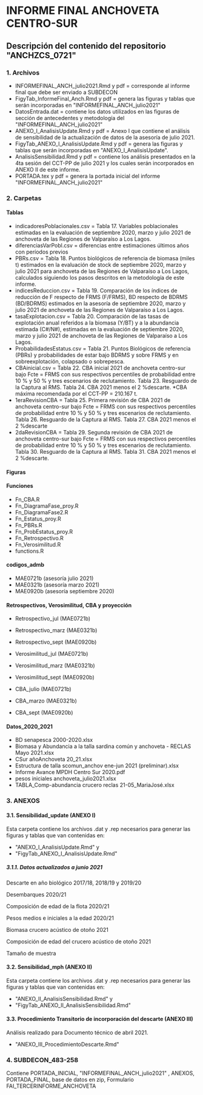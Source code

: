 
# INFORME FINAL ANCHOVETA CENTRO-SUR 

## Descripción del contenido del repositorio "ANCHZCS_0721"

### 1. Archivos

+ INFORMEFINAL_ANCH_julio2021.Rmd y pdf = corresponde al informe final que debe ser enviado a SUBDECON
+ FigyTab_InformeFinal_Anch.Rmd y pdf = genera las figuras y tablas que serán incorporadas en "INFORMEFINAL_ANCH_julio2021"
+ DatosEntrada.dat = contiene los datos utilizados en las figuras de sección de antecedentes y metodología del "INFORMEFINAL_ANCH_julio2021"
+ ANEXO_I_AnalisisUpdate.Rmd y pdf = Anexo I que contiene el análisis de sensibilidad de la actualización de datos de la asesoría de julio 2021.
+ FigyTab_ANEXO_I_AnalisisUpdate.Rmd y pdf = genera las figuras y tablas que serán incorporadas en "ANEXO_I_AnalisisUpdate".
+ AnalisisSensibilidad.Rmd y pdf = contiene los análisis presentados en la 4ta sesión del CCT-PP de julio 2021 y los cuales serán incorporados en ANEXO II de este informe.
+ PORTADA.tex y pdf = genera la portada inicial del informe "INFORMEFINAL_ANCH_julio2021"

### 2. Carpetas

#### Tablas

+ indicadoresPoblacionales.csv = Tabla 17. Variables poblacionales estimadas en la evaluación de septiembre 2020, marzo y julio 2021 de anchoveta de las Regiones de Valparaíso a Los Lagos.
+ diferenciasVarPobl.csv = diferencias entre estimaciones últimos años con períodos previos
+ PBRs.csv = Tabla 18. Puntos biológicos de referencia de biomasa (miles t) estimados en la evaluación de stock de septiembre 2020, marzo y julio 2021 para anchoveta de las Regiones de Valparaíso a Los Lagos, calculados siguiendo los pasos descritos en la metodología de este informe.
+ indicesReduccion.csv = Tabla 19. Comparación de los índices de reducción de F respecto de FRMS (F/FRMS), BD respecto de BDRMS (BD/BDRMS) estimados en la asesoría de septiembre 2020, marzo y julio 2021 de anchoveta de las Regiones de Valparaíso a Los Lagos.
+ tasaExplotacion.csv = Tabla 20. Comparación de las tasas de explotación anual referidos a la biomasa (Y/BT) y a la abundancia estimada (C#/N#), estimadas en la evaluación de septiembre 2020, marzo y julio 2021 de anchoveta de las Regiones de Valparaíso a Los Lagos.
+ ProbabilidadesEstatus.csv = Tabla 21. Puntos Biológicos de referencia (PBRs) y probabilidades de estar bajo BDRMS y sobre FRMS y en sobreexplotación, colapsado o sobrepesca.
+ CBAinicial.csv = Tabla 22. CBA inicial 2021 de anchoveta centro-sur bajo Fcte = FRMS con sus respectivos percentiles de probabilidad entre 10 % y 50 % y tres escenarios de reclutamiento. Tabla 23. Resguardo de la Captura al RMS. Tabla 24. CBA 2021 menos el 2 %descarte. *CBA máxima recomendada por el CCT-PP = 210.167 t.
+ 1eraRevisionCBA = Tabla 25. Primera revisión de CBA 2021 de anchoveta centro-sur bajo Fcte = FRMS con sus respectivos percentiles de probabilidad entre 10 % y 50 % y tres escenarios de reclutamiento. Tabla 26. Resguardo de la Captura al RMS. Tabla 27. CBA 2021 menos el 2 %descarte
+ 2daRevisionCBA = Tabla 29. Segunda revisión de CBA 2021 de anchoveta centro-sur bajo Fcte = FRMS con sus respectivos percentiles de probabilidad entre 10 % y 50 % y tres escenarios de reclutamiento. Tabla 30. Resguardo de la Captura al RMS. Tabla 31. CBA 2021 menos el 2 %descarte.

#### Figuras

#### Funciones

+ Fn_CBA.R
+ Fn_DiagramaFase_proy.R
+ Fn_DiagramaFase2.R
+ Fn_Estatus_proy.R
+ Fn_PBRs.R
+ Fn_ProbEstatus_proy.R
+ Fn_Retrospectivo.R
+ Fn_Verosimilitud.R
+ functions.R

#### codigos_admb

+ MAE0721b (asesoría julio 2021)
+ MAE0321b (asesoría marzo 2021)
+ MAE0920b (asesoría septiembre 2020)

#### Retrospectivos, Verosimilitud, CBA y proyección

+ Retrospectivo_jul (MAE0721b)

+ Retrospectivo_marz (MAE0321b)

+ Retrospectivo_sept (MAE0920b)

+ Verosimilitud_jul (MAE0721b)

+ Verosimilitud_marz (MAE0321b)

+ Verosimilitud_sept (MAE0920b)

+ CBA_julio (MAE0721b)

+ CBA_marzo (MAE0321b)

+ CBA_sept (MAE0920b)

#### Datos_2020_2021

+ BD senapesca 2000-2020.xlsx
+ Biomasa y Abundancia a la talla sardina común y anchoveta - RECLAS Mayo 2021.xlsx
+ CSur añoAnchoveta 20_21.xlsx
+ Estructura de talla scomun_anchov ene-jun 2021 (preliminar).xlsx
+ Informe Avance MPDH Centro Sur 2020.pdf
+ pesos iniciales anchoveta_julio2021.xlsx
+ TABLA_Comp-abundancia crucero reclas 21-05_MariaJosé.xlsx

### 3. ANEXOS

#### 3.1. Sensibilidad_update (ANEXO I)

Esta carpeta contiene los archivos .dat y .rep necesarios para generar las figuras y tablas que van contenidas en:

+ "ANEXO_I_AnalisisUpdate.Rmd" y
+ "FigyTab_ANEXO_I_AnalisisUpdate.Rmd"

##### 3.1.1. Datos actualizados a junio 2021

Descarte en año biológico 2017/18, 2018/19 y 2019/20

Desembarques 2020/21

Composición de edad de la flota 2020/21

Pesos medios e iniciales a la edad 2020/21

Biomasa crucero acústico de otoño 2021

Composición de edad del crucero acústico de otoño 2021

Tamaño de muestra

#### 3.2. Sensibilidad_mph (ANEXO II)

Esta carpeta contiene los archivos .dat y .rep necesarios para generar las figuras y tablas que van contenidas en:

+ "ANEXO_II_AnalisisSensibilidad.Rmd" y
+ "FigyTab_ANEXO_II_AnalisisSensibilidad.Rmd"

#### 3.3. Procedimiento Transitorio de incorporación del descarte (ANEXO III)

Análisis realizado para Documento técnico de abril 2021.

+ "ANEXO_III_ProcedimientoDescarte.Rmd"

### 4. SUBDECON_483-258

Contiene PORTADA_INICIAL, "INFORMEFINAL_ANCH_julio2021" , ANEXOS, PORTADA_FINAL, base de datos en zip, Formulario FAI_TERCERINFORME_ANCHOVETA
